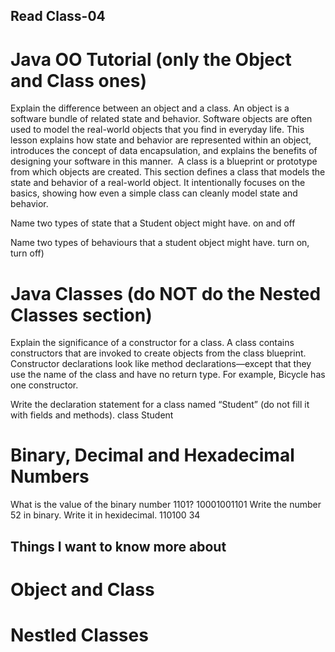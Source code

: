 ## Read Class-04


# Java OO Tutorial (only the Object and Class ones)

Explain the difference between an object and a class.
An object is a software bundle of related state and behavior. Software objects are often used to model the real-world objects that you find in everyday life. This lesson explains how state and behavior are represented within an object, introduces the concept of data encapsulation, and explains the benefits of designing your software in this manner.  A class is a blueprint or prototype from which objects are created. This section defines a class that models the state and behavior of a real-world object. It intentionally focuses on the basics, showing how even a simple class can cleanly model state and behavior.

Name two types of state that a Student object might have.
on and off

Name two types of behaviours that a student object might have.
turn on, turn off)


# Java Classes (do NOT do the Nested Classes section)

Explain the significance of a constructor for a class.
A class contains constructors that are invoked to create objects from the class blueprint. Constructor declarations look like method declarations—except that they use the name of the class and have no return type. For example, Bicycle has one constructor.

Write the declaration statement for a class named “Student” (do not fill it with fields and methods).
class Student

# Binary, Decimal and Hexadecimal Numbers

What is the value of the binary number 1101? 10001001101
Write the number 52 in binary. Write it in hexidecimal.
110100
34

## Things I want to know more about
# Object and Class
# Nestled Classes